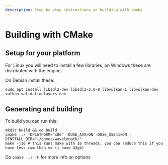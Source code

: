 ```yaml
---
description: Step by step instructions on building with cmake
---
```


# Building with CMake

## Setup for your platform

For Linux you will need to install a few libraries, on Windows these are distributed with the engine.

On Debian install these:

```text
sudo apt install libsdl2-dev libsdl2-2.0-0 libvulkan-1 libvulkan-dev vulkan-validationlayers-dev
```

## Generating and building

To build you can run this:

```text
mkdir build && cd build
cmake ../ -DPLATFORM="x86" -DUSE_AVX=ON -DUSE_SSE41=ON -DINSTALL_DIR="~/games/wavelength/"
make -j16 # this runs make with 16 threads, you can reduce this if you have less ram than me (i have 32gb)
```

Do `cmake ../ -h` for more info on options

